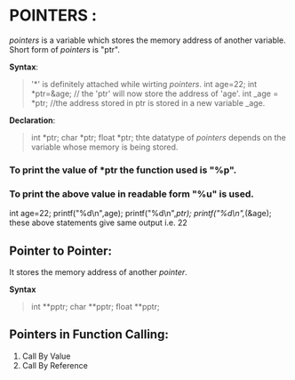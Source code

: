 # POINTERS :
*pointers* is a variable which stores the memory address of another variable.
Short form of *pointers* is "ptr".

**Syntax**:
>'*' is definitely attached while wirting *pointers*.
>int age=22;
> int *ptr=&age; // the 'ptr' will now store the address of 'age'.
>int _age = *ptr; //the address stored in ptr is stored in a new variable _age.

**Declaration**:
>int *ptr;
>char *ptr;
>float *ptr;
>thte datatype of *pointers* depends on the variable whose memory is being stored.

### To print the value of *ptr the function used is "%p".
### To print the above value in readable form "%u" is used.

int age=22;
printf("%d\n",age);
printf("%d\n",*ptr);
printf("%d\n",*(&age);
these above statements give same output i.e. 22

## Pointer to Pointer:
It stores the memory address of another *pointer*.

**Syntax**
> int **pptr;
> char **pptr;
> float **pptr;

## Pointers in Function Calling:
1. Call By Value
2. Call By Reference



